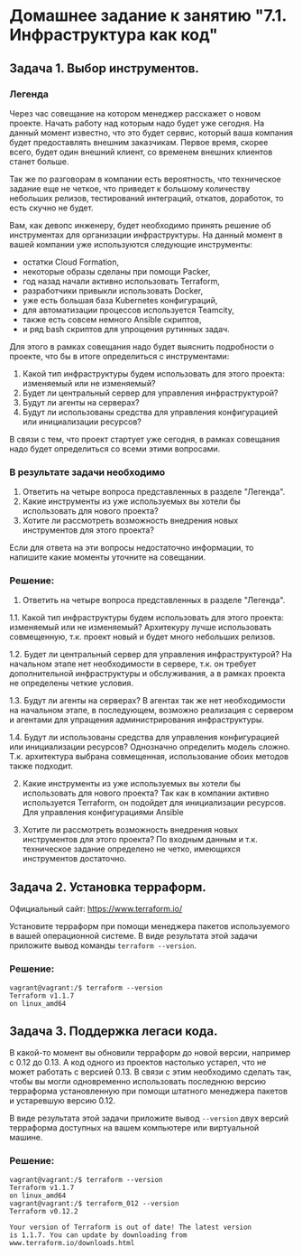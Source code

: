 # Домашнее задание к занятию "7.1. Инфраструктура как код"

## Задача 1. Выбор инструментов. 
 
### Легенда
 
Через час совещание на котором менеджер расскажет о новом проекте. Начать работу над которым надо 
будет уже сегодня. 
На данный момент известно, что это будет сервис, который ваша компания будет предоставлять внешним заказчикам.
Первое время, скорее всего, будет один внешний клиент, со временем внешних клиентов станет больше.

Так же по разговорам в компании есть вероятность, что техническое задание еще не четкое, что приведет к большому
количеству небольших релизов, тестирований интеграций, откатов, доработок, то есть скучно не будет.  
   
Вам, как девопс инженеру, будет необходимо принять решение об инструментах для организации инфраструктуры.
На данный момент в вашей компании уже используются следующие инструменты: 
- остатки Сloud Formation, 
- некоторые образы сделаны при помощи Packer,
- год назад начали активно использовать Terraform, 
- разработчики привыкли использовать Docker, 
- уже есть большая база Kubernetes конфигураций, 
- для автоматизации процессов используется Teamcity, 
- также есть совсем немного Ansible скриптов, 
- и ряд bash скриптов для упрощения рутинных задач.  

Для этого в рамках совещания надо будет выяснить подробности о проекте, что бы в итоге определиться с инструментами:

1. Какой тип инфраструктуры будем использовать для этого проекта: изменяемый или не изменяемый?
2. Будет ли центральный сервер для управления инфраструктурой?
3. Будут ли агенты на серверах?
4. Будут ли использованы средства для управления конфигурацией или инициализации ресурсов? 
 
В связи с тем, что проект стартует уже сегодня, в рамках совещания надо будет определиться со всеми этими вопросами.

### В результате задачи необходимо

1. Ответить на четыре вопроса представленных в разделе "Легенда". 
2. Какие инструменты из уже используемых вы хотели бы использовать для нового проекта? 
3. Хотите ли рассмотреть возможность внедрения новых инструментов для этого проекта? 

Если для ответа на эти вопросы недостаточно информации, то напишите какие моменты уточните на совещании.

### Решение:

1. Ответить на четыре вопроса представленных в разделе "Легенда". 

1.1. Какой тип инфраструктуры будем использовать для этого проекта: изменяемый или не изменяемый?
Архитекуру лучше использовать совмещенную, т.к. проект новый и будет много небольших релизов.

1.2. Будет ли центральный сервер для управления инфраструктурой?
На начальном этапе нет необходимости в сервере, т.к. он требует дополнительной инфраструктуры и обслуживания, а в рамках проекта не определены четкие условия.

1.3. Будут ли агенты на серверах?
В агентах так же нет необходимости на начальном этапе, в последующем, возможно реализация с сервером и агентами для упращения администрирования инфраструктуры.

1.4. Будут ли использованы средства для управления конфигурацией или инициализации ресурсов?
Однозначно определить модель сложно. Т.к. архитектура выбрана совмещенная, использование обоих методов также подходит.

2. Какие инструменты из уже используемых вы хотели бы использовать для нового проекта?
Так как в компании активно используется Terraform, он подойдет для инициализации ресурсов. Для управления конфигурациями Ansible

3. Хотите ли рассмотреть возможность внедрения новых инструментов для этого проекта?
По входным данным и т.к. техническое задание определено не четко, имеющихся инструментов достаточно.

## Задача 2. Установка терраформ. 

Официальный сайт: https://www.terraform.io/

Установите терраформ при помощи менеджера пакетов используемого в вашей операционной системе.
В виде результата этой задачи приложите вывод команды `terraform --version`.

### Решение:
```
vagrant@vagrant:/$ terraform --version
Terraform v1.1.7
on linux_amd64
```

## Задача 3. Поддержка легаси кода. 

В какой-то момент вы обновили терраформ до новой версии, например с 0.12 до 0.13. 
А код одного из проектов настолько устарел, что не может работать с версией 0.13. 
В связи с этим необходимо сделать так, чтобы вы могли одновременно использовать последнюю версию терраформа установленную при помощи
штатного менеджера пакетов и устаревшую версию 0.12. 

В виде результата этой задачи приложите вывод `--version` двух версий терраформа доступных на вашем компьютере или виртуальной машине.

### Решение:
```
vagrant@vagrant:/$ terraform --version
Terraform v1.1.7
on linux_amd64
vagrant@vagrant:/$ terraform_012 --version
Terraform v0.12.2

Your version of Terraform is out of date! The latest version
is 1.1.7. You can update by downloading from www.terraform.io/downloads.html
```
